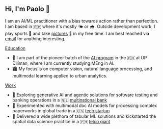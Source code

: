 ## Hi, I'm Paolo 👋

I am an AI/ML practitioner with a bias towards action rather than perfection. I am based in 🇵🇭 where it's mostly 🌤️ or 🌧️. Outside development work, I play sports 🎾 and take [pictures](https://vsco.co/jpacilo/gallery) 📸 in my free time. I am best reached via [email](joshuaacilo.13@gmail.com) for anything interesting.

<ins>Education</ins>
- 🌻 I am part of the pioneer batch of the [AI program](https://coe.upd.edu.ph/masters-of-engineering-in-artificial-intelligence/) in the 🇵🇭 at UP Diliman, where I am currently studying MEng in AI.
- 🏙️ My focus is on computer vision, natural language processing, and multimodal learning applied to urban analytics.

<ins>Work</ins>
- 🏦 Exploring generative AI and agentic solutions for software testing and banking operations in a 🇳🇱 [multinational bank](https://www.ing.com/Home.htm)
- 🚢 Experimented with multimodal doc AI models for processing complex paperworks in global trade in a 🇺🇸 [tech startup](https://www.expedock.com/)
- 📡 Delivered a wide plethora of tabular ML solutions and kickstarted the spatial data science practice in a 🇵🇭 [telco giant](https://www.globe.com.ph/#gref)

<!--
**jpacil0/jpacil0** is a ✨ _special_ ✨ repository because its `README.md` (this file) appears on your GitHub profile.

Here are some ideas to get you started:

- 🔭 I’m currently working on ...
- 🌱 I’m currently learning ...
- 👯 I’m looking to collaborate on ...
- 🤔 I’m looking for help with ...
- 💬 Ask me about ...
- 📫 How to reach me: ...
- 😄 Pronouns: ...
- ⚡ Fun fact: ...
-->

